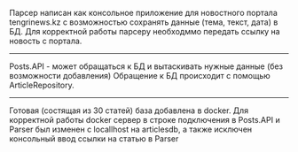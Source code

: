 Парсер написан как консольное приложение для новостного портала tengrinews.kz с возможностью сохранять данные (тема, текст, дата) в БД. 
Для корректной работы парсеру необходммо передать ссылку на новость с портала.

___
Posts.API - может обращаться к БД и вытаскивать нужные данные (без возможности добавления) 
Обращение к БД происходит с помощью ArticleRepository. 

---
Готовая (состящая из 30 статей) база добавлена в docker.
Для корректной работы docker сервер в строке подключения в Posts.API и Parser был изменен с locallhost на articlesdb, а также исключен консольный ввод ссылки на статью в Parser
